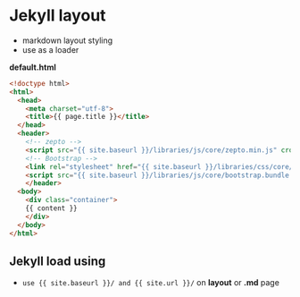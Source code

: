 # Jekyll layout
- markdown layout styling
- use as a <head> loader

**default.html**

```html
<!doctype html>
<html>
  <head>
    <meta charset="utf-8">
    <title>{{ page.title }}</title>
  </head>
  <header>
    <!-- zepto -->
    <script src="{{ site.baseurl }}/libraries/js/core/zepto.min.js" crossorigin="anonymous" referrerpolicy="no-referrer"></script> 
    <!-- Bootstrap -->
    <link rel="stylesheet" href="{{ site.baseurl }}/libraries/css/core/bootstrap.min.css">
    <script src="{{ site.baseurl }}/libraries/js/core/bootstrap.bundle.min.js"></script>
    </header>
  <body>
    <div class="container">
    {{ content }}
    </div>
  </body>
</html>
```

## Jekyll load using
- `use {{ site.baseurl }}/ and {{ site.url }}/` on **layout** or **.md** page